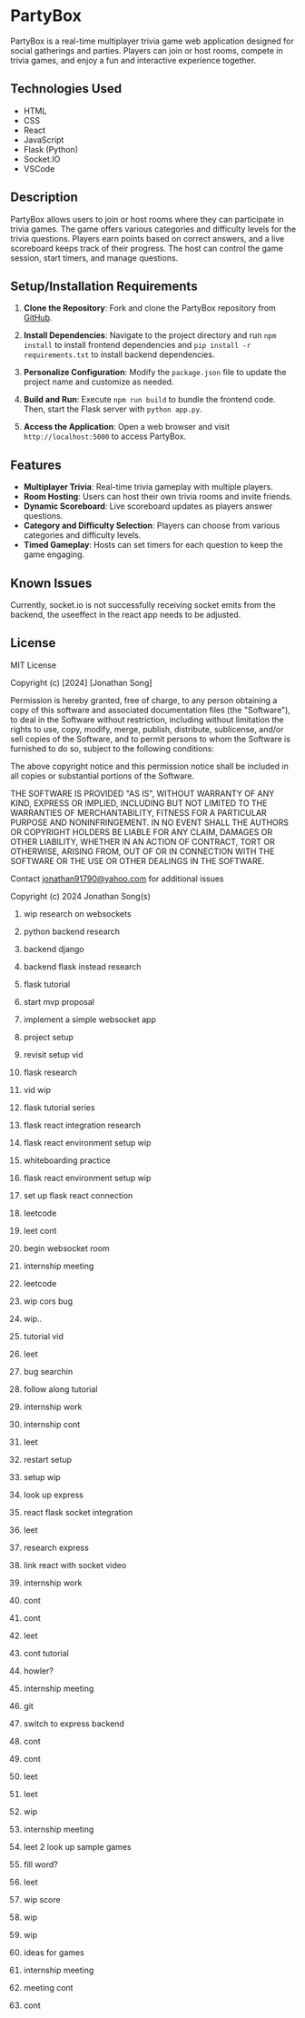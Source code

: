 # PartyBox

PartyBox is a real-time multiplayer trivia game web application designed for social gatherings and parties. Players can join or host rooms, compete in trivia games, and enjoy a fun and interactive experience together.

## Technologies Used

- HTML
- CSS
- React
- JavaScript
- Flask (Python)
- Socket.IO
- VSCode

## Description

PartyBox allows users to join or host rooms where they can participate in trivia games. The game offers various categories and difficulty levels for the trivia questions. Players earn points based on correct answers, and a live scoreboard keeps track of their progress. The host can control the game session, start timers, and manage questions.

## Setup/Installation Requirements

1. **Clone the Repository**: Fork and clone the PartyBox repository from [GitHub](https://github.com/yourusername/partybox).

2. **Install Dependencies**: Navigate to the project directory and run `npm install` to install frontend dependencies and `pip install -r requirements.txt` to install backend dependencies.

3. **Personalize Configuration**: Modify the `package.json` file to update the project name and customize as needed.

4. **Build and Run**: Execute `npm run build` to bundle the frontend code. Then, start the Flask server with `python app.py`.

5. **Access the Application**: Open a web browser and visit `http://localhost:5000` to access PartyBox.

## Features

- **Multiplayer Trivia**: Real-time trivia gameplay with multiple players.
- **Room Hosting**: Users can host their own trivia rooms and invite friends.
- **Dynamic Scoreboard**: Live scoreboard updates as players answer questions.
- **Category and Difficulty Selection**: Players can choose from various categories and difficulty levels.
- **Timed Gameplay**: Hosts can set timers for each question to keep the game engaging.

## Known Issues

Currently, socket.io is not successfully receiving socket emits from the backend, the useeffect in the react app needs to be adjusted.

## License

MIT License

Copyright (c) [2024] [Jonathan Song]

Permission is hereby granted, free of charge, to any person obtaining a copy of this software and associated documentation files (the "Software"), to deal in the Software without restriction, including without limitation the rights to use, copy, modify, merge, publish, distribute, sublicense, and/or sell copies of the Software, and to permit persons to whom the Software is furnished to do so, subject to the following conditions:

The above copyright notice and this permission notice shall be included in all copies or substantial portions of the Software.

THE SOFTWARE IS PROVIDED "AS IS", WITHOUT WARRANTY OF ANY KIND, EXPRESS OR IMPLIED, INCLUDING BUT NOT LIMITED TO THE WARRANTIES OF MERCHANTABILITY, FITNESS FOR A PARTICULAR PURPOSE AND NONINFRINGEMENT. IN NO EVENT SHALL THE AUTHORS OR COPYRIGHT HOLDERS BE LIABLE FOR ANY CLAIM, DAMAGES OR OTHER LIABILITY, WHETHER IN AN ACTION OF CONTRACT, TORT OR OTHERWISE, ARISING FROM, OUT OF OR IN CONNECTION WITH THE SOFTWARE OR THE USE OR OTHER DEALINGS IN THE SOFTWARE.

Contact jonathan91790@yahoo.com for additional issues

Copyright (c) 2024 Jonathan Song(s)

1. wip research on websockets
2. python backend research
3. backend django
4. backend flask instead research
5. flask tutorial
6. start mvp proposal
7. implement a simple websocket app


1. project setup
2. revisit setup vid
3. flask research 
4. vid wip

1. flask tutorial series
2. flask react integration research
3. flask react environment setup wip
4. whiteboarding practice
5. flask react environment setup wip
6. set up flask react connection

1. leetcode
2. leet cont
3. begin websocket room
4. internship meeting

1. leetcode
2. wip cors bug
3. wip..
4. tutorial vid

1. leet
2. bug searchin
3. follow along tutorial
4. internship work
5. internship cont

1. leet
2. restart setup 
3. setup wip
4. look up express
5. react flask socket integration

1. leet
2. research express 
3. link react with socket video
4. internship work
5. cont
6. cont

1. leet
2. cont tutorial
3. howler?
4. internship meeting

1. git
2. switch to express backend
3. cont
4. cont

1. leet

1. leet
2. wip
3. internship meeting

1. leet
2 look up sample games
3. fill word?

1. leet
2. wip score
3. wip

4. wip
1. ideas for games
2. internship meeting
3. meeting cont
4. cont
